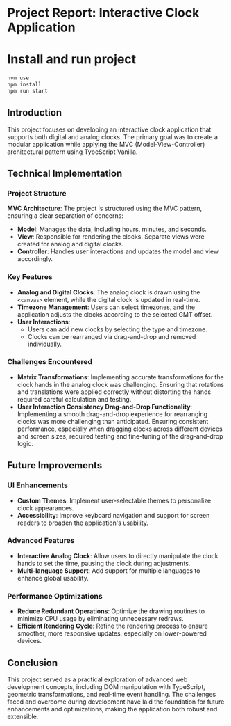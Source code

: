 
# Project Report: Interactive Clock Application

# Install  and run project

```javascript
nvm use
npm install
npm run start
```

## Introduction
This project focuses on developing an interactive clock application that supports both digital and analog clocks. The primary goal was to create a modular application while applying the MVC (Model-View-Controller) architectural pattern using TypeScript Vanilla.

## Technical Implementation

### Project Structure
**MVC Architecture**: The project is structured using the MVC pattern, ensuring a clear separation of concerns:
- **Model**: Manages the data, including hours, minutes, and seconds.
- **View**: Responsible for rendering the clocks. Separate views were created for analog and digital clocks.
- **Controller**: Handles user interactions and updates the model and view accordingly.

### Key Features
- **Analog and Digital Clocks**: The analog clock is drawn using the `<canvas>` element, while the digital clock is updated in real-time.
- **Timezone Management**: Users can select timezones, and the application adjusts the clocks according to the selected GMT offset.
- **User Interactions**:
  - Users can add new clocks by selecting the type and timezone.
  - Clocks can be rearranged via drag-and-drop and removed individually.

### Challenges Encountered
- **Matrix Transformations**: Implementing accurate transformations for the clock hands in the analog clock was challenging. Ensuring that rotations and translations were applied correctly without distorting the hands required careful calculation and testing.
- **User Interaction Consistency Drag-and-Drop Functionality**: Implementing a smooth drag-and-drop experience for rearranging clocks was more challenging than anticipated. Ensuring consistent performance, especially when dragging clocks across different devices and screen sizes, required  testing and fine-tuning of the drag-and-drop logic.


## Future Improvements

### UI Enhancements
- **Custom Themes**: Implement user-selectable themes to personalize clock appearances.
- **Accessibility**: Improve keyboard navigation and support for screen readers to broaden the application's usability.

### Advanced Features
- **Interactive Analog Clock**: Allow users to directly manipulate the clock hands to set the time, pausing the clock during adjustments.
- **Multi-language Support**: Add support for multiple languages to enhance global usability.

### Performance Optimizations
- **Reduce Redundant Operations**: Optimize the drawing routines to minimize CPU usage by eliminating unnecessary redraws.
- **Efficient Rendering Cycle**: Refine the rendering process to ensure smoother, more responsive updates, especially on lower-powered devices.

## Conclusion
This project served as a practical exploration of advanced web development concepts, including DOM manipulation with TypeScript, geometric transformations, and real-time event handling. The challenges faced and overcome during development have laid the foundation for future enhancements and optimizations, making the application both robust and extensible.







